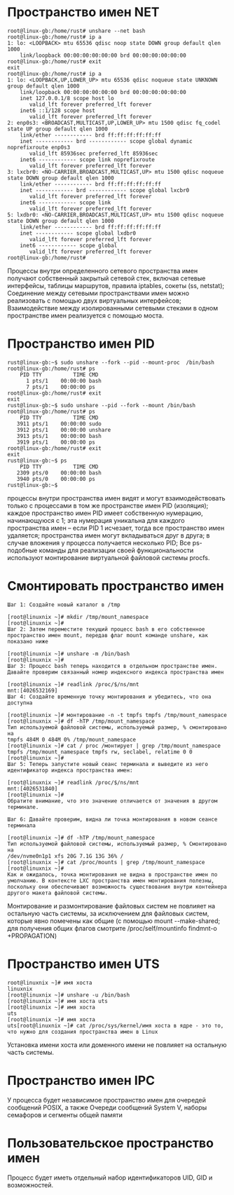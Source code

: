 # Пространство имен NET
```
root@linux-gb:/home/rust# unshare --net bash
root@linux-gb:/home/rust# ip a
1: lo: <LOOPBACK> mtu 65536 qdisc noop state DOWN group default qlen 1000
    link/loopback 00:00:00:00:00:00 brd 00:00:00:00:00:00
root@linux-gb:/home/rust# exit
exit
root@linux-gb:/home/rust# ip a
1: lo: <LOOPBACK,UP,LOWER_UP> mtu 65536 qdisc noqueue state UNKNOWN group default qlen 1000
    link/loopback 00:00:00:00:00:00 brd 00:00:00:00:00:00
    inet 127.0.0.1/8 scope host lo
       valid_lft forever preferred_lft forever
    inet6 ::1/128 scope host
       valid_lft forever preferred_lft forever
2: enp0s3: <BROADCAST,MULTICAST,UP,LOWER_UP> mtu 1500 qdisc fq_codel state UP group default qlen 1000
    link/ether ------------ brd ff:ff:ff:ff:ff:ff
    inet ------------ brd ------------ scope global dynamic noprefixroute enp0s3
       valid_lft 85936sec preferred_lft 85936sec
    inet6 ------------ scope link noprefixroute
       valid_lft forever preferred_lft forever
3: lxcbr0: <NO-CARRIER,BROADCAST,MULTICAST,UP> mtu 1500 qdisc noqueue state DOWN group default qlen 1000
    link/ether ------------ brd ff:ff:ff:ff:ff:ff
    inet ------------ brd ------------ scope global lxcbr0
       valid_lft forever preferred_lft forever
    inet6 ------------ scope link
       valid_lft forever preferred_lft forever
5: lxdbr0: <NO-CARRIER,BROADCAST,MULTICAST,UP> mtu 1500 qdisc noqueue state DOWN group default qlen 1000
    link/ether ------------ brd ff:ff:ff:ff:ff:ff
    inet ------------ scope global lxdbr0
       valid_lft forever preferred_lft forever
    inet6 ------------ scope global
       valid_lft forever preferred_lft forever
root@linux-gb:/home/rust#
```
Процессы внутри определенного сетевого пространства имен получают собственный закрытый сетевой стек, включая сетевые интерфейсы, таблицы маршрутов, правила iptables, сокеты (ss, netstat);
Соединение между сетевыми пространствами имен можно реализовать с помощью двух виртуальных интерфейсов;
Взаимодействие между изолированными сетевыми стеками в одном пространстве имен реализуется с помощью моста.
  
# Пространство имен PID
```  
rust@linux-gb:~$ sudo unshare --fork --pid --mount-proc  /bin/bash
root@linux-gb:/home/rust# ps
    PID TTY          TIME CMD
      1 pts/1    00:00:00 bash
      7 pts/1    00:00:00 ps
root@linux-gb:/home/rust# exit
exit
rust@linux-gb:~$ sudo unshare --pid --fork --mount /bin/bash
root@linux-gb:/home/rust# ps
    PID TTY          TIME CMD
   3911 pts/1    00:00:00 sudo
   3912 pts/1    00:00:00 unshare
   3913 pts/1    00:00:00 bash
   3919 pts/1    00:00:00 ps
root@linux-gb:/home/rust# exit
exit
rust@linux-gb:~$ ps
    PID TTY          TIME CMD
   2309 pts/0    00:00:00 bash
   3940 pts/0    00:00:00 ps
rust@linux-gb:~$
```
процессы внутри пространства имен видят и могут взаимодействовать только с процессами в том же пространстве имен PID (изоляция);
каждое пространство имен PID имеет собственную нумерацию, начинающуюся с 1;
эта нумерация уникальна для каждого пространства имен – если PID 1 исчезает, тогда все пространство имен удаляется;
пространства имен могут вкладываться друг в друга;
в случае вложения у процесса получается несколько PID;
Все ps-подобные команды для реализации своей функциональности используют монтирование виртуальной файловой системы procfs.

#  Смонтировать пространство имен
```
Шаг 1: Создайте новый каталог в /tmp

[root@linuxnix ~]# mkdir /tmp/mount_namespace
[root@linuxnix ~]#
Шаг 2: Затем переместите текущий процесс bash в его собственное пространство имен mount, передав флаг mount команде unshare, как показано ниже

[root@linuxnix ~]# unshare -m /bin/bash
[root@linuxnix ~]#
Шаг 3: Процесс bash теперь находится в отдельном пространстве имен. Давайте проверим связанный номер индексного индекса пространства имен

[root@linuxnix ~]# readlink /proc/$/ns/mnt
mnt:[4026532169]
Шаг 4: Создайте временную точку монтирования и убедитесь, что она доступна

[root@linuxnix ~]# монтирование -n -t tmpfs tmpfs /tmp/mount_namespace
[root@linuxnix ~]# df -hTP /tmp/mount_namespace
Тип используемой файловой системы, используемый размер, % смонтировано на
tmpfs 484M 0 484M 0% /tmp/mount_namespace
[root@linuxnix ~]# cat / proc /монтирует | grep /tmp/mount_namespace
tmpfs /tmp/mount_namespace tmpfs rw, seclabel, relatime 0 0
[root@linuxnix ~]#
Шаг 5: Теперь запустите новый сеанс терминала и выведите из него идентификатор индекса пространства имен:

[root@linuxnix ~]# readlink /proc/$/ns/mnt
mnt:[4026531840]
[root@linuxnix ~]#
Обратите внимание, что это значение отличается от значения в другом терминале.

Шаг 6: Давайте проверим, видна ли точка монтирования в новом сеансе терминала

[root@linuxnix ~]# df -hTP /tmp/mount_namespace
Тип используемой файловой системы, используемый размер, % Смонтировано на
/dev/nvme0n1p1 xfs 20G 7.1G 13G 36% /
[root@linuxnix ~]# cat /proc/mounts | grep /tmp/mount_namespace
[root@linuxnix ~]#
Как и ожидалось, точка монтирования не видна в пространстве имен по умолчанию. В контексте LXC пространства имен монтирования полезны, поскольку они обеспечивают возможность существования внутри контейнера другого макета файловой системы.
```
 Монтирование и размонтирование файловых систем не повлияет на остальную часть системы, за исключением 
 для файловых систем, которые явно помечены как общие (с помощью mount  --make-shared;
 для получения общих флагов смотрите /proc/self/mountinfo  findmnt-o +PROPAGATION)
 
 # Пространство имен UTS
 ```
 root@linuxnix ~]# имя хоста
linuxnix
[root@linuxnix ~]# unshare -u /bin/bash
[root@linuxnix ~]# имя хоста uts
[root@linuxnix ~]# имя хоста
uts
[root@linuxnix ~]# имя хоста
uts[root@linuxnix ~]# cat /proc/sys/kernel/имя хоста в ядре - это то, что нужно для создания пространства имен в Linux
 ```
 Установка имени хоста или доменного имени не повлияет на остальную часть системы.
 
 # Пространство имен IPC
 
 У процесса будет независимое пространство имен для очередей сообщений POSIX, а также 
 Очереди сообщений System V, наборы семафоров и сегменты общей памяти
 
 # Пользовательское пространство имен
 
 Процесс будет иметь отдельный набор идентификаторов UID, GID и возможностей.
